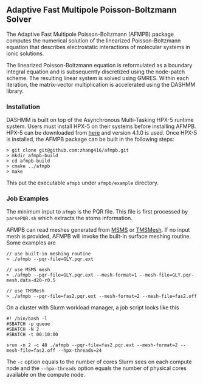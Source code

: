 ## Adaptive Fast Multipole Poisson-Boltzmann Solver
The Adaptive Fast Multipole Poisson-Boltzmann (AFMPB) package computes the 
numerical solution of the linearized Poisson-Boltzmann equation that 
describes electrostatic interactions of molecular systems in ionic solutions. 

The linearized Poisson-Boltzmann equation is reformulated as a boundary 
integral equation and is subsequently discretized using the node-patch scheme. 
The resulting linear system is solved using GMRES. Within each iteration, the 
matrix-vector multiplication is accelerated using the DASHMM library. 

### Installation
DASHMM is built on top of the Asynchronous Multi-Tasking HPX-5 runtime system. 
Users must install HPX-5 on their systems before installing AFMPB. HPX-5 can 
be downloaded from [here](https://hpx.crest.iu.edu/download) and version 4.1.0
is used. Once HPX-5 is installed, the AFMPB package can be built in the 
following steps:

```
> git clone git@github.com:zhang416/afmpb.git
> mkdir afmpb-build
> cd afmpb-build
> cmake ../afmpb 
> make 
```
This put the executable `afmpb` under `afmpb/example` directory. 

### Job Examples 
The minimum input to `afmpb` is the PQR file. This file is first processed by 
`parsePQR.sh` which extracts the atoms information. 

AFMPB can read meshes generated from [MSMS](https://www.ncbi.nlm.nih.gov/pubmed/8906967)
or [TMSMesh](http://lsec.cc.ac.cn/~lubz/Meshing.html). If no input mesh is 
provided, AFMPB will invoke the built-in surface meshing routine. Some 
examples are 

```
// use built-in meshing routine
> ./afmpb --pqr-file=GLY.pqr.ext

// use MSMS mesh
> ./afmpb --pqr-file=GLY.pqr.ext --mesh-format=1 --mesh-file=GLY.pqr-mesh.data-d20-r0.5 

// use TMSMesh 
> ./afmpb --pqr-file=fas2.pqr.ext --mesh-format=2 --mesh-file=fas2.off 
```

On a cluster with Slurm workload manager, a job script looks like this 
```
#! /bin/bash -l
#SBATCH -p queue
#SBATCH -N 2
#SBATCH -t 00:10:00

srun -n 2 -c 48 ./afmpb --pqr-file=fas2.pqr.ext --mesh-format=2 --mesh-file=fas2.off --hpx-threads=24
```
The `-c` option equals to the number of cores Slurm sees on each compute node and the `--hpx-threads`
option equals the number of physical cores available on the compute node. 

